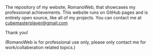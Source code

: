 The repository of my website, RomanoWeb, that showcases my professional achievements. This website runs on GitHub pages and is entirely open source, like all of my projects.
You can contact me at cubemasterplayer@gmail.com

Thank you!

(RomanoWeb is for professional use only, please only contact me for work/collaberation related topics.)
